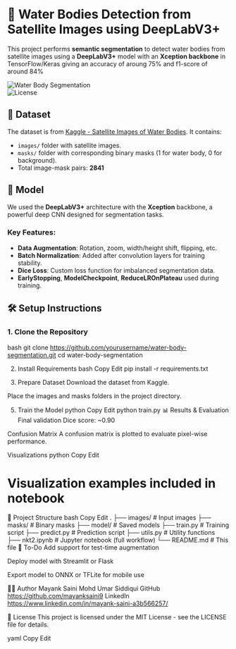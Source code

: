 # 🌊 Water Bodies Detection from Satellite Images using DeepLabV3+

This project performs **semantic segmentation** to detect water bodies from satellite images using a **DeepLabV3+** model with an **Xception backbone** in TensorFlow/Keras
giving an accuracy of aroung 75% and f1-score of around 84%

![Water Body Segmentation](https://img.shields.io/badge/model-DeepLabV3%2B-blue)  
![License](https://img.shields.io/github/license/mayanksaini9/water-body-segmentation)

## 📁 Dataset

The dataset is from [Kaggle - Satellite Images of Water Bodies](https://www.kaggle.com/datasets/franciscoescobar/satellite-images-of-water-bodies). It contains:
- `images/` folder with satellite images.
- `masks/` folder with corresponding binary masks (1 for water body, 0 for background).
- Total image-mask pairs: **2841**

## 🧠 Model

We used the **DeepLabV3+** architecture with the **Xception** backbone, a powerful deep CNN designed for segmentation tasks.

### Key Features:
- **Data Augmentation**: Rotation, zoom, width/height shift, flipping, etc.
- **Batch Normalization**: Added after convolution layers for training stability.
- **Dice Loss**: Custom loss function for imbalanced segmentation data.
- **EarlyStopping**, **ModelCheckpoint**, **ReduceLROnPlateau** used during training.

## 🛠️ Setup Instructions

### 1. Clone the Repository
bash
git clone https://github.com/yourusername/water-body-segmentation.git
cd water-body-segmentation


2. Install Requirements
bash
Copy
Edit
pip install -r requirements.txt


4. Prepare Dataset
Download the dataset from Kaggle.

Place the images and masks folders in the project directory.

5. Train the Model
python
Copy
Edit
python train.py
📊 Results & Evaluation
Final validation Dice score: ~0.90


Confusion Matrix
A confusion matrix is plotted to evaluate pixel-wise performance.

Visualizations
python
Copy
Edit
# Visualization examples included in notebook
📁 Project Structure
bash
Copy
Edit
.
├── images/                  # Input images
├── masks/                  # Binary masks
├── model/                  # Saved models
├── train.py                # Training script
├── predict.py              # Prediction script
├── utils.py                # Utility functions
├── nkt2.ipynb              # Jupyter notebook (full workflow)
└── README.md               # This file
📌 To-Do
 Add support for test-time augmentation

 Deploy model with Streamlit or Flask

 Export model to ONNX or TFLite for mobile use

👨‍💻 Author
Mayank Saini
Mohd Umar Siddiqui
GitHub https://github.com/mayanksaini9
LinkedIn https://www.linkedin.com/in/mayank-saini-a3b566257/



📄 License
This project is licensed under the MIT License - see the LICENSE file for details.

yaml
Copy
Edit

